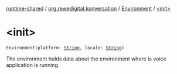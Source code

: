 [runtime-shared](../../index.md) / [org.rewedigital.konversation](../index.md) / [Environment](index.md) / [&lt;init&gt;](./-init-.md)

# &lt;init&gt;

`Environment(platform: `[`String`](https://kotlinlang.org/api/latest/jvm/stdlib/kotlin/-string/index.html)`, locale: `[`String`](https://kotlinlang.org/api/latest/jvm/stdlib/kotlin/-string/index.html)`)`

The environment holds data about the environment where is voice application is running.


